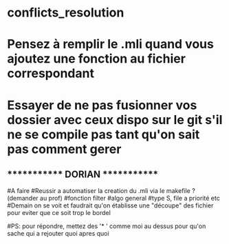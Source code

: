 # conflicts_resolution

# Pensez à remplir le .mli quand vous ajoutez une fonction au fichier correspondant
# Essayer de ne pas fusionner vos dossier avec ceux dispo sur le git s'il ne se compile pas tant qu'on sait pas comment gerer


## *********** DORIAN *********** ##
#A faire
#Reussir a automatiser la creation du .mli via le makefile ? (demander au prof)
#fonction filter
#algo general
#type S, file a priorité etc
#Demain on se voit et faudrait qu'on établisse une "découpe" des fichier pour eviter que ce soit trop le bordel

#PS: pour répondre, mettez des '* ' comme moi au dessus pour qu'on sache qui a rejouter quoi apres quoi


  
